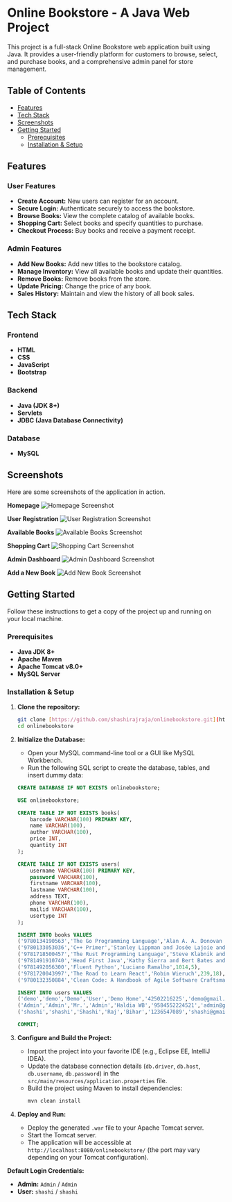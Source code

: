 # Online Bookstore - A Java Web Project

This project is a full-stack Online Bookstore web application built using Java. It provides a user-friendly platform for customers to browse, select, and purchase books, and a comprehensive admin panel for store management.

## Table of Contents

- [Features](#features)
- [Tech Stack](#tech-stack)
- [Screenshots](#screenshots)
- [Getting Started](#getting-started)
  - [Prerequisites](#prerequisites)
  - [Installation & Setup](#installation--setup)

## Features

### User Features
- **Create Account:** New users can register for an account.
- **Secure Login:** Authenticate securely to access the bookstore.
- **Browse Books:** View the complete catalog of available books.
- **Shopping Cart:** Select books and specify quantities to purchase.
- **Checkout Process:** Buy books and receive a payment receipt.

### Admin Features
- **Add New Books:** Add new titles to the bookstore catalog.
- **Manage Inventory:** View all available books and update their quantities.
- **Remove Books:** Remove books from the store.
- **Update Pricing:** Change the price of any book.
- **Sales History:** Maintain and view the history of all book sales.

## Tech Stack

### Frontend
-   **HTML**
-   **CSS**
-   **JavaScript**
-   **Bootstrap**

### Backend
-   **Java (JDK 8+)**
-   **Servlets**
-   **JDBC (Java Database Connectivity)**

### Database
-   **MySQL**

## Screenshots

Here are some screenshots of the application in action.

**Homepage**
![Homepage Screenshot](https://user-images.githubusercontent.com/34605595/137615096-8447d32d-bddc-4f13-a8ed-3c0f4dd5e04e.png)

**User Registration**
![User Registration Screenshot](https://user-images.githubusercontent.com/34605595/224769637-37c34d4b-26e7-4d49-b990-4c09b260ec31.png)

**Available Books**
![Available Books Screenshot](https://user-images.githubusercontent.com/34605595/224769990-f440f74d-41b2-4629-ba1c-a87267f225d9.png)

**Shopping Cart**
![Shopping Cart Screenshot](https://user-images.githubusercontent.com/34605595/224770145-5902054f-5943-44ac-b02f-92097c8a6972.png)

**Admin Dashboard**
![Admin Dashboard Screenshot](https://user-images.githubusercontent.com/34605595/224770257-e18a3810-0457-4b78-bf46-cf82746708ee.png)

**Add a New Book**
![Add New Book Screenshot](https://user-images.githubusercontent.com/34605595/224770392-5a5478d2-98cc-44ee-8689-132b6b16af80.png)

## Getting Started

Follow these instructions to get a copy of the project up and running on your local machine.

### Prerequisites

-   **Java JDK 8+**
-   **Apache Maven**
-   **Apache Tomcat v8.0+**
-   **MySQL Server**

### Installation & Setup

1.  **Clone the repository:**
    ```bash
    git clone [https://github.com/shashirajraja/onlinebookstore.git](https://github.com/shashirajraja/onlinebookstore.git)
    cd onlinebookstore
    ```

2.  **Initialize the Database:**
    -   Open your MySQL command-line tool or a GUI like MySQL Workbench.
    -   Run the following SQL script to create the database, tables, and insert dummy data:
    ```sql
    CREATE DATABASE IF NOT EXISTS onlinebookstore;

    USE onlinebookstore;

    CREATE TABLE IF NOT EXISTS books(
        barcode VARCHAR(100) PRIMARY KEY,
        name VARCHAR(100),
        author VARCHAR(100),
        price INT,
        quantity INT
    );

    CREATE TABLE IF NOT EXISTS users(
        username VARCHAR(100) PRIMARY KEY,
        password VARCHAR(100),
        firstname VARCHAR(100),
        lastname VARCHAR(100),
        address TEXT,
        phone VARCHAR(100),
        mailid VARCHAR(100),
        usertype INT
    );

    INSERT INTO books VALUES
    ('9780134190563','The Go Programming Language','Alan A. A. Donovan and Brian W. Kernighan',400,8),
    ('9780133053036','C++ Primer','Stanley Lippman and Josée Lajoie and Barbara Moo',976,13),
    ('9781718500457','The Rust Programming Language','Steve Klabnik and Carol Nichols',560,12),
    ('9781491910740','Head First Java','Kathy Sierra and Bert Bates and Trisha Gee',754,23),
    ('9781492056300','Fluent Python','Luciano Ramalho',1014,5),
    ('9781720043997','The Road to Learn React','Robin Wieruch',239,18),
    ('9780132350884','Clean Code: A Handbook of Agile Software Craftsmanship','Robert C Martin',288,3);

    INSERT INTO users VALUES
    ('demo','demo','Demo','User','Demo Home','42502216225','demo@gmail.com',2),
    ('Admin','Admin','Mr.','Admin','Haldia WB','9584552224521','admin@gmail.com',1),
    ('shashi','shashi','Shashi','Raj','Bihar','1236547089','shashi@gmail.com',2);

    COMMIT;
    ```

3.  **Configure and Build the Project:**
    -   Import the project into your favorite IDE (e.g., Eclipse EE, IntelliJ IDEA).
    -   Update the database connection details (`db.driver`, `db.host`, `db.username`, `db.password`) in the `src/main/resources/application.properties` file.
    -   Build the project using Maven to install dependencies:
        ```bash
        mvn clean install
        ```

4.  **Deploy and Run:**
    -   Deploy the generated `.war` file to your Apache Tomcat server.
    -   Start the Tomcat server.
    -   The application will be accessible at `http://localhost:8080/onlinebookstore/` (the port may vary depending on your Tomcat configuration).

**Default Login Credentials:**
-   **Admin:** `Admin` / `Admin`
-   **User:** `shashi` / `shashi`

